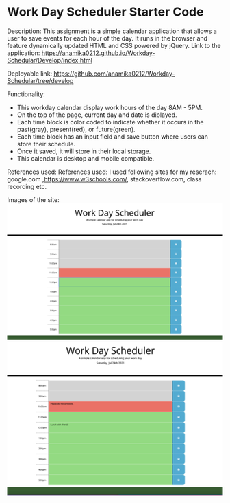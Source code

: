 # Work Day Scheduler Starter Code

Description:
This assignment is a simple calendar application that allows a user to save events for each hour of the day. 
It runs in the browser and feature dynamically updated HTML and CSS powered by jQuery.
Link to the application: https://anamika0212.github.io/Workday-Schedular/Develop/index.html

Deployable link: https://github.com/anamika0212/Workday-Schedular/tree/develop

Functionality:
- This workday calendar display work hours of the day 8AM - 5PM.
- On the top of the page, current day and date is diplayed.
- Each time block is color coded to indicate whether it occurs in the past(gray), present(red), or future(green).
- Each time block has an input field and save button where users can store their schedule.
- Once it saved, it will store in their local storage.
- This calendar is desktop and mobile compatible.

References used:
References used: I used following sites for my reserach: google.com ,https://www.w3schools.com/, stackoverflow.com, class recording etc.

Images of the site:
![Empty State](Develop/images/empty-state.png?raw=true "Empty State")
![Scheduled Meetings](Develop/images/scheduled-meeting.png?raw=true "Scheduled Meetings")